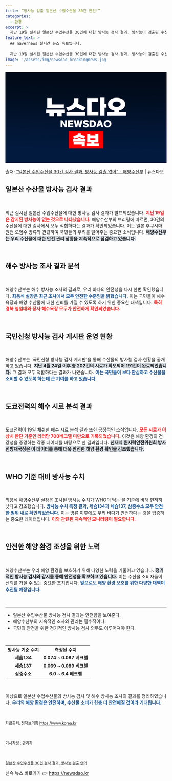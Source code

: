 ```yaml
---
title: “방사능 검출 일본산 수입수산물 30건 안전!”
categories:
  - 환경
excerpt: >
  지난 19일 실시된 일본산 수입수산물 30건에 대한 방사능 검사 결과, 방사능이 검출된 수산물은 없는 것으로…
feature_text: >
  ## navernews 실시간 뉴스 속보입니다.

  지난 19일 실시된 일본산 수입수산물 30건에 대한 방사능 검사 결과, 방사능이 검출된 수산물은 없는 것으로…
image: '/assets/img/newsdao_breakingnews.jpg'
---
```


![뉴스다오 속보](/assets/img/newsdao_breakingnews.jpg)

<p>출처: <a href="https://newsdao.kr/2007" rel="dofollow">“일본산 수입수산물 30건 검사 결과, 방사능 검출 없어” - 해양수산부</a> | 뉴스다오</p>

<h2 data-ke-size="size26">일본산 수산물 방사능 검사 결과</h2>

<p data-ke-size="size16">&nbsp;</p>

최근 실시된 일본산 수입수산물에 대한 방사능 검사 결과가 발표되었습니다. <b><span style="color: #ee2323;">지난 19일 은 감지된 방사능이 없는 것으로 나타났습니다.</span></b> 해양수산부의 브리핑에 따르면, 30건의 수산물에 대한 검사에서 모두 적합하다는 결과가 확인되었습니다. 이는 일본 후쿠시마 원전 오염수 방류와 관련하여 국민들의 우려를 덜어주는 중요한 소식입니다. <b><span style="background-color: #21538527;">해양수산부는 우리 수산물에 대한 안전 관리 상황을 지속적으로 점검하고 있습니다.</span></b> 

<p data-ke-size="size16">&nbsp;</p>

<h2 data-ke-size="size26">해수 방사능 조사 결과 분석</h2>

<p data-ke-size="size16">&nbsp;</p>

해양수산부는 해수 방사능 조사의 결과로, 우리 바다의 안전성을 다시 한번 확인했습니다. <b><span style="color: #1a5490;">최용석 실장은 최근 조사에서 모두 안전한 수준임을 밝혔습니다.</span></b> 이는 국민들이 해수욕장과 해양 수산물에 대한 신뢰를 가질 수 있도록 하기 위한 중요한 대책입니다. <b><span style="color: #ee2323;">특히 경북 영일대와 장사 해수욕장 모두가 안전하게 확인되었습니다.</span></b>

<p data-ke-size="size16">&nbsp;</p>

<h2 data-ke-size="size26">국민신청 방사능 검사 게시판 운영 현황</h2>

<p data-ke-size="size16">&nbsp;</p>

해양수산부는 '국민신청 방사능 검사 게시판'을 통해 수산물의 방사능 검사 현황을 공개하고 있습니다. <b><span style="background-color: #21538527;">지난 4월 24일 이후 총 202건의 시료가 확보되어 191건이 완료되었습니다.</span></b> 그 결과 모두 적합하다는 결과가 나왔습니다. <b><span style="color: #1a5490;">이는 국민들이 보다 안심하고 수산물을 소비할 수 있도록 하는데 큰 기여를 하고 있습니다.</span></b>

<p data-ke-size="size16">&nbsp;</p>

<h2 data-ke-size="size26">도쿄전력의 해수 시료 분석 결과</h2>

<p data-ke-size="size16">&nbsp;</p>

도쿄전력이 19일 채취한 해수 시료 분석 결과 또한 긍정적인 소식입니다. <b><span style="color: #ee2323;">모든 시료가 이상치 판단 기준인 리터당 700베크렐 미만으로 기록되었습니다.</span></b> 이것은 해양 환경의 건강성을 증명하는 각종 데이터를 바탕으로 한 결과입니다. <b><span style="background-color: #21538527;">신재식 원자력안전위원회 방사선방재국장은 이 데이터를 통해 더욱 안전한 해양 환경 확인을 강조했습니다.</span></b>

<p data-ke-size="size16">&nbsp;</p>

<h2 data-ke-size="size26">WHO 기준 대비 방사능 수치</h2>

<p data-ke-size="size16">&nbsp;</p>

최용석 해양수산부 실장은 조사된 방사능 수치가 WHO의 먹는 물 기준에 비해 현저히 낮다고 강조했습니다. <b><span style="color: #1a5490;">방사능 수치 측정 결과, 세슘134과 세슘137, 삼중수소 모두 안전한 범위 내로 확인되었습니다.</span></b> 이는 방류 이후에도 우리 바다가 안전하다는 것을 입증하는 중요한 데이터입니다. <b><span style="color: #ee2323;">이와 관련된 지속적인 모니터링이 필요합니다.</span></b>

<p data-ke-size="size16">&nbsp;</p>

<h2 data-ke-size="size26">안전한 해양 환경 조성을 위한 노력</h2>

<p data-ke-size="size16">&nbsp;</p>

해양수산부는 우리 해양 환경을 보호하기 위해 다양한 노력을 기울이고 있습니다. <b><span style="background-color: #21538527;">정기적인 방사능 검사와 감시를 통해 안전성을 확보하고 있습니다.</span></b> 이는 수산물 소비자들이 신뢰를 가질 수 있는 중요한 조치입니다. <b><span style="color: #1a5490;">앞으로도 해양 환경 보호를 위한 다양한 대책이 추진될 예정입니다.</span></b>

<p data-ke-size="size16">&nbsp;</p>

<hr>

<ul>
  <li>일본산 수입수산물 방사능 검사 결과는 안전함을 보여준다.</li>
  <li>해양수산부의 지속적인 조사와 관리는 필수적이다.</li>
  <li>국민의 안전을 위한 정기적인 방사능 검사 의무도 이루어져야 한다.</li>
</ul>

<p data-ke-size="size16">&nbsp;</p>

<table style="width: 100%;">
  <tr>
    <td style="text-align: center; height: 17px;"><b>방사능 기준 수치</b></td>
    <td style="text-align: center; height: 17px;"><b>측정된 수치</b></td>
  </tr>
  <tr>
    <td style="text-align: center; height: 17px;"><b>세슘134</b></td>
    <td style="text-align: center; height: 17px;"><b>0.074 ~ 0.087 베크렐</b></td>
  </tr>
  <tr>
    <td style="text-align: center; height: 17px;"><b>세슘137</b></td>
    <td style="text-align: center; height: 17px;"><b>0.069 ~ 0.089 베크렐</b></td>
  </tr>
  <tr>
    <td style="text-align: center; height: 17px;"><b>삼중수소</b></td>
    <td style="text-align: center; height: 17px;"><b>6.0 ~ 6.4 베크렐</b></td>
  </tr>
</table>

<p data-ke-size="size16">&nbsp;</p>

<p data-ke-size="size16">이상으로  일본산 수입수산물의 방사능 검사 및 해수 방사능 조사의 결과를 정리하였습니다. <b><span style="color: #1a5490;">우리의 해양 환경은 안전하며, 수산물 소비가 한층 더 안전해질 것이라 기대됩니다.</span></b></p> 

<p data-ke-size="size16">&nbsp;</p> 

<small>자료출처: 정책브리핑 https://www.korea.kr</small> 

<p data-ke-size="size16">&nbsp;</p> 

<small>기사작성 : 관리자</small> 

<p data-ke-size="size16">&nbsp;</p> 

<small><a href="https://newsdao.kr/2007">일본산 수입수산물 30건 검사 결과, 방사능 검출 없어</a></small>  

신속 뉴스 바로가기 👉 <a href="https://newsdao.kr" rel="dofollow">https://newsdao.kr</a>


